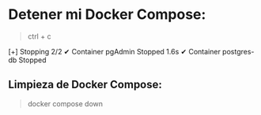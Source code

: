 # Detener mi Docker Compose:

> ctrl + c

 [+] Stopping 2/2
 ✔ Container pgAdmin      Stopped                                                                      1.6s 
 ✔ Container postgres-db  Stopped  

 ## Limpieza de Docker Compose:

 > docker compose down


